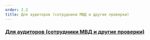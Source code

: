 ```yaml
---
order: 2.2
title: Для аудиторов (сотрудники МВД и другие проверки)
---
```


### [Для аудиторов (сотрудники МВД и другие проверки)](https://app.gram.ax/github.com/Smile-Tech-Study/ReportMinobrCopy/main/-)